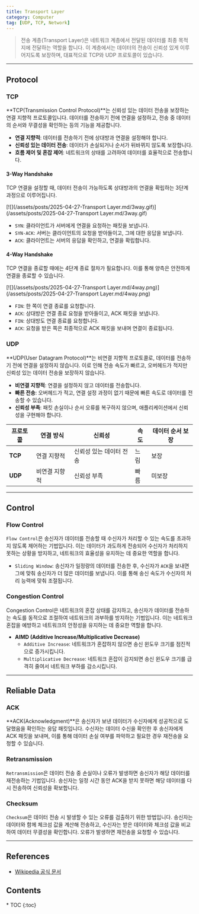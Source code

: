 ```yaml
---
title: Transport Layer
category: Computer
tag: [UDP, TCP, Network]
---
```


> 전송 계층(Transport Layer)은 네트워크 계층에서 전달된 데이터를 최종 목적지에 전달하는 역할을 합니다. 이 계층에서는 데이터의 전송이 신뢰성 있게 이루어지도록 보장하며, 대표적으로 TCP와 UDP 프로토콜이 있습니다. 

---

## Protocol

### TCP 
**TCP(Transmission Control Protocol)**는 신뢰성 있는 데이터 전송을 보장하는 연결 지향적 프로토콜입니다. 데이터를 전송하기 전에 연결을 설정하고, 전송 중 데이터의 순서와 무결성을 확인하는 등의 기능을 제공합니다.

- **연결 지향적**: 데이터를 전송하기 전에 상대방과 연결을 설정해야 합니다.
- **신뢰성 있는 데이터 전송**: 데이터가 손실되거나 순서가 뒤바뀌지 않도록 보장합니다.
- **흐름 제어 및 혼잡 제어**: 네트워크의 상태를 고려하여 데이터를 효율적으로 전송합니다.

#### 3-Way Handshake
TCP 연결을 설정할 때, 데이터 전송이 가능하도록 상대방과의 연결을 확립하는 3단계 과정으로 이루어집니다.

[![](/assets/posts/2025-04-27-Transport Layer.md/3way.gif)](/assets/posts/2025-04-27-Transport Layer.md/3way.gif)

- `SYN`: 클라이언트가 서버에게 연결을 요청하는 패킷을 보냅니다.
- `SYN-ACK`: 서버는 클라이언트의 요청을 받아들이고, 그에 대한 응답을 보냅니다.
- `ACK`: 클라이언트는 서버의 응답을 확인하고, 연결을 확립합니다.

#### 4-Way Handshake
TCP 연결을 종료할 때에는 4단계 종료 절차가 필요합니다. 이를 통해 양측은 안전하게 연결을 종료할 수 있습니다.

[![](/assets/posts/2025-04-27-Transport Layer.md/4way.png)](/assets/posts/2025-04-27-Transport Layer.md/4way.png)

- `FIN`: 한 쪽이 연결 종료를 요청합니다.
- `ACK`: 상대방은 연결 종료 요청을 받아들이고, ACK 패킷을 보냅니다.
- `FIN`: 상대방도 연결 종료를 요청합니다.
- `ACK`: 요청을 받은 쪽은 최종적으로 ACK 패킷을 보내며 연결이 종료됩니다.

### UDP 
**UDP(User Datagram Protocol)**는 비연결 지향적 프로토콜로, 데이터를 전송하기 전에 연결을 설정하지 않습니다. 이로 인해 전송 속도가 빠르고, 오버헤드가 적지만 신뢰성 있는 데이터 전송을 보장하지 않습니다. 

- **비연결 지향적**: 연결을 설정하지 않고 데이터를 전송합니다.
- **빠른 전송**: 오버헤드가 적고, 연결 설정 과정이 없기 때문에 빠른 속도로 데이터를 전송할 수 있습니다.
- **신뢰성 부족**: 패킷 손실이나 순서 오류를 복구하지 않으며, 애플리케이션에서 신뢰성을 구현해야 합니다.

| 프로토콜 | 연결 방식 | 신뢰성 | 속도 | 데이터 순서 보장 |
|-|-|-|-|-|
| **TCP** | 연결 지향적 | 신뢰성 있는 데이터 전송 | 느림 | 보장 |
| **UDP** | 비연결 지향적 | 신뢰성 부족 | 빠름 | 미보장 |

---

## Control

### Flow Control
`Flow Control`은 송신자가 데이터를 전송할 때 수신자가 처리할 수 있는 속도를 초과하지 않도록 제어하는 기법입니다. 이는 데이터가 과도하게 전송되어 수신자가 처리하지 못하는 상황을 방지하고, 네트워크의 효율성을 유지하는 데 중요한 역할을 합니다.

- `Sliding Window`: 송신자가 일정량의 데이터를 전송한 후, 수신자가 `ACK`을 보내면 그에 맞춰 송신자가 더 많은 데이터를 보냅니다. 이를 통해 송신 속도가 수신자의 처리 능력에 맞춰 조절됩니다.

### Congestion Control
Congestion Control은 네트워크의 혼잡 상태를 감지하고, 송신자가 데이터를 전송하는 속도를 동적으로 조절하여 네트워크의 과부하를 방지하는 기법입니다. 이는 네트워크 혼잡을 예방하고 네트워크의 안정성을 유지하는 데 중요한 역할을 합니다.

- **AIMD (Additive Increase/Multiplicative Decrease)**
  - `Additive Increase`: 네트워크가 혼잡하지 않으면 송신 윈도우 크기를 점진적으로 증가시킵니다.
  - `Multiplicative Decrease`: 네트워크 혼잡이 감지되면 송신 윈도우 크기를 급격히 줄여서 네트워크 부하를 감소시킵니다.

---

## Reliable Data

### ACK
**ACK(Acknowledgment)**은 송신자가 보낸 데이터가 수신자에게 성공적으로 도달했음을 확인하는 응답 패킷입니다. 수신자는 데이터 수신을 확인한 후 송신자에게 ACK 패킷을 보내며, 이를 통해 데이터 손실 여부를 파악하고 필요한 경우 재전송을 요청할 수 있습니다.

### Retransmission
`Retransmission`은 데이터 전송 중 손실이나 오류가 발생하면 송신자가 해당 데이터를 재전송하는 기법입니다. 송신자는 일정 시간 동안 ACK을 받지 못하면 해당 데이터를 다시 전송하여 신뢰성을 확보합니다.

### Checksum
`Checksum`은 데이터 전송 시 발생할 수 있는 오류를 검출하기 위한 방법입니다. 송신자는 데이터와 함께 체크섬 값을 계산해 전송하고, 수신자는 받은 데이터와 체크섬 값을 비교하여 데이터 무결성을 확인합니다. 오류가 발생하면 재전송을 요청할 수 있습니다.

---

## References
- [Wikipedia 공식 문서](https://wikipedia.org/wiki/)

<nav class="post-toc" markdown="1">
  <h2>Contents</h2>
* TOC
{:toc}
</nav>
